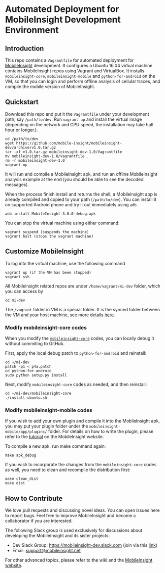 Automated Deployment for MobileInsight Development Environment
==========


## Introduction

This repo contains a `Vagrantfile` for automated deployment for [MobileInsight](http://www.mobileinsight.net) development. It configures a Ubuntu 16.04 virtual machine contains MobileInsight repos using Vagrant and VirtualBox. It installs `mobileinsight-core`, `mobileinsight-mobile` and `python-for-android` on the VM, so that you can login and perform offline analysis of cellular traces, and compile the mobile version of MobileInsight.

## Quickstart

Download this repo and put it the `Vagrantfile` under your development path, say `/path/to/dev`. Run `vagrant up` and install the virtual image (depending on the network and CPU speed, the installation may take half hour or longer.). 

	cd /path/to/dev
	wget https://github.com/mobile-insight/mobileinsight-dev/archive/v1.0.tar.gz
	tar -xf v1.0.tar.gz mobileinsight-dev-1.0/Vagrantfile
	mv mobileinsight-dev-1.0/Vagrantfile .
	rm -r mobileinsight-dev-1.0
	vagrant up

It will run and compile a MobileInsight apk, and run an offline MobileInsight analysis example at the end (you should be able to see the decoded messages).

When the process finish install and returns the shell, a MobileInsight app is already compiled and copied to your path (`/path/to/dev`). You can install it on supported Android phone and try it out immediately using `adb`.

	adb install MobileInsight-3.0.0-debug.apk

You can stop the virtual machine using either command:

	vagrant suspend (suspends the machine)
	vagrant halt (stops the vagrant machine)

## Customize MobileInsight

To log into the virtual machine, use the following command

	vagrant up (if the VM has been stopped)
	vagrant ssh

All MobileInsight related repos are under `/home/vagrant/mi-dev` folder, which you can access by

	cd mi-dev

The `/vagrant` folder in VM is a special folder. It is the synced folder between the VM and your host machine, see more details [here](https://www.vagrantup.com/docs/synced-folders/).

### Modify mobileinsight-core codes

When you modify the [`mobileinsight-core`](https://github.com/mobile-insight/mobileinsight-core) codes, you can locally debug it without commiting to GitHub.

First, apply the local debug patch to `python-for-android` and reinstall:

	cd ~/mi-dev
	patch -p1 < p4a.patch
	cd python-for-android
	sudo python setup.py install

Next, modify `mobileinsight-core` codes as needed, and then reinstall:

	cd ~/mi-dev/mobileinsight-core
	./install-ubuntu.sh

### Modify mobileinsight-mobile codes

If you wish to add your own plugin and compile it into the MobileInsight apk, you may put your plugin folder under the `mobileinsight-mobile/app/plugins/` folder.
For details on how to write the plugin, please refer to the [tutorial](http://www.mobileinsight.net/tutorial-plugin.html) on the MobileInsight website.

To compile a new apk, run make command again:

	make apk_debug

If you wish to incorporate the changes from the `mobileinsight-core` codes as well, you need to clean and recompile the distribution first:

	make clean_dist
	make dist

## How to Contribute

We love pull requests and discussing novel ideas. You can open issues here to report bugs. Feel free to improve MobileInsight and become a collaborator if you are interested.

The following Slack group is used exclusively for discussions about developing the MobileInsight and its sister projects:

+ Dev Slack Group: https://mobileinsight-dev.slack.com (join via this [link](https://goo.gl/htJGqT))
+ Email: support@mobileinsight.net

For other advanced topics, please refer to the wiki and the [MobileInsight website](http://www.mobileinsight.net).
